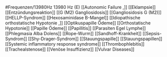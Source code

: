 #Frequenzen/13980Hz
13980 Hz (E)
[[Autonomic Failure ,]]
[[Eklampsie]]
[[Entzündungsreaktion]]
[[G (M2) Gangliosidosis]]
[[Gangliosidosis G (M2)]]
[[HELLP-Syndrom]]
[[Hexosaminidase B-Mangel]]
[[Idiopathische orthostatische Hypotonie ,]]
[[Optikuspapille Ödeme]]
[[Orthostatische Hypotonie]]
[[Papille Ödeme]]
[[Papillitis]]
[[Parasiten Egel Lymphe]]
[[Phlegmasia Alba Dolens]]
[[Rope-Wurm]]
[[Sandhoff-Krankheit]]
[[Sepsis-Syndrom]]
[[Shy-Drager-Syndrom]]
[[Stauungspapille]]
[[Stauungspapillen]]
[[Systemic inflammatory response syndrome]]
[[Thrombophlebitis]]
[[Trachealstenose]]
[[Venöse Insuffizienz]]
[[Vulvar Diseases]]